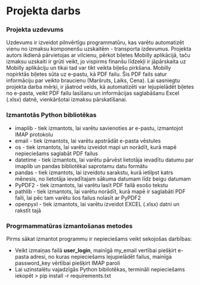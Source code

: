# Projekta darbs
### Projekta uzdevums
Uzdevums ir izveidot pilnvērtīgu programmatūru, kas varētu automatizēt vienu no izmaksu komponenšu uzskaitēm - transporta izdevumus. Projekta autors ikdienā pārvietojas ar vilcienu, pērkot biļetes Mobilly aplikācijā, taču izmaksu uzskaiti ir grūti veikt, jo vispirms finanšu līdzekļi ir jāpārskaita uz Mobilly aplikāciju un tikai tad var tikt veikta biļešu pirkšana. Mobilly nopirktās biļetes sūta uz e-pastu, kā PDF failu. Šis PDF fails satur informāciju par veikto braucienu (Maršruts, Laiks, Cena). Lai sasniegtu projekta darba mērķi, ir jāatrod veids, kā automatizēti var lejupielādēt biļetes no e-pasta, veikt PDF failu lasīšanu un informācijas saglabāšanu Excel (.xlsx) datnē, vienkāršotai izmaksu pārskatīšanai.
### Izmantotās Python bibliotēkas
* imaplib - tiek izmantots, lai varētu savienoties ar e-pastu, izmantojot IMAP protokolu
* email - tiek izmantots, lai varētu apstrādāt e-pasta vēstules
* os - tiek izmantots, lai varētu izveidot mapi un norādīt, kurā mapē nepieciešams saglabāt PDF failus
* datetime - tiek izmantots, lai varētu pārvēst lietotāja ievadītu datumu par imaplib un pandas bibliotēkai saprotamu datu formātu
* pandas - tiek izmantots, lai izveidotu sarakstu, kurā ietilpst katrs mēnesis, no lietotāja ievadītajam sākuma datumam līdz beigu datumam
* PyPDF2 - tiek izmantots, lai varētu lasīt PDF failā esošo tekstu
* pathlib - tiek izmantots, lai varētu norādīt, kurā mapē ir saglabāti PDF faili, lai pēc tam varētu šos failus nolasīt ar PyPDF2
* openpyxl - tiek izmantots, lai varētu izveidot EXCEL (.xlsx) datni un rakstīt tajā
### Progrmammatūras izmantošanas metodes
Pirms sākat izmantot programmu ir nepieciešams veikt sekojošas darbības:
* Veikt izmaiņas failā **user_login**, mainīgā my_email vertībai piešķirt e-pasta adresi, no kuras nepieciešams lejupielādēt failus, mainīga password_key vērtībai piešķirt IMAP paroli
* Lai uzinstalētu vajadzīgās Python bibilotēkas, termināli nepieciešams iekopēt > pip install -r requirements.txt
